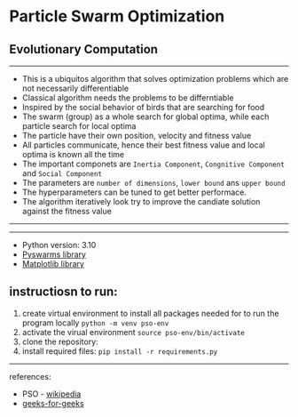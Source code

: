 # Particle Swarm Optimization
## Evolutionary Computation

---

- This is a ubiquitos algorithm that solves optimization problems which are not necessarily differentiable
- Classical algorithm needs the problems to be differntiable
- Inspired by the social behavior of birds that are searching for food
- The swarm (group) as a whole search for global optima, while each particle search for local optima
- The particle have their own position, velocity and fitness value
- All particles communicate, hence their best fitness value and local optima is known all the time
- The important componets are `Inertia Component`, `Congnitive Component` and `Social Component`
- The parameters are `number of dimensions`, `lower bound` ans `upper bound`
- The hyperparameters can be tuned to get better performace.
- The algorithm iteratively look try to improve the candiate solution against the fitness value

---

---
- Python version: 3.10
- [Pyswarms library](https://pyswarms.readthedocs.io/en/latest/tutorials.html)
- [Matplotlib library](https://matplotlib.org/stable/users/installing/index.html)

## instructiosn to run:
1. create virtual environment to install all packages needed for to run the program locally
```python -m venv pso-env```
2. activate the virual environment
```source pso-env/bin/activate```
3. clone the repository:
4. install required files:
```pip install -r requirements.py```


---
references:
- PSO - [wikipedia](https://en.wikipedia.org/wiki/Particle_swarm_optimization)
- [geeks-for-geeks](https://www.geeksforgeeks.org/particle-swarm-optimization-pso-an-overview/)
